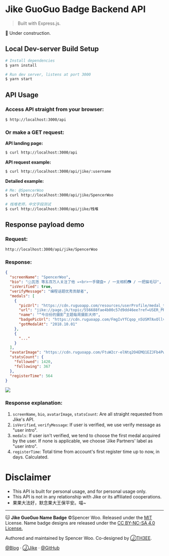 # Jike GuoGuo Badge Backend API

> Built with Express.js.

🚧 Under construction. 

## Local Dev-server Build Setup

``` bash
# Install dependencies
$ yarn install

# Run dev server, listens at port 3000
$ yarn start
```

## API Usage

### Access API straight from your browser:

```
$ http://localhost:3000/api
```

### Or make a GET request:

**API landing page:**

``` bash
$ curl http://localhost:3000/api
```

**API request example:**

``` bash
$ curl http://localhost:3000/api/jike/:username
```

**Detailed example:**

``` bash
# Me: @SpencerWoo 
$ curl http://localhost:3000/api/jike/SpencerWoo

# 栈堆老师，中文字段测试
$ curl http://localhost:3000/api/jike/栈堆
```

## Response payload demo

### Request:

`http://localhost:3000/api/jike/SpencerWoo`

### Response:

```json
{
  "screenName": "SpencerWoo",
  "bio": "Ⓙ瓦恁 等五百万人关注了他 ➭<br>一手键盘⌨️ / 一支相机📷 / 一把猫毛🐱",
  "isVerified": true,
  "verifyMessage": "编程话题优秀贡献者",
  "medals": [
    {
      "picUrl": "https://cdn.ruguoapp.com/resources/userProfile/medal_topic_talent_2@3x.png",
      "url": "jike://page.jk/topic/556688fae4b00c57d9dd46ee?ref=USER_PROFILE_MEDAL",
      "name": "“今日份的摄影”主题每周摄影大师",
      "badgePicUrl": "https://cdn.ruguoapp.com/FmgIvYfCqop_n5USM7AxOllv_pVe.png?imageMogr2/auto-orient/heic-exif/1/format/jpeg/thumbnail/120x120%3E/quality/30",
      "gotMedalAt": "2018.10.01"
    },
    {
      "..."
    }
  ],
  "avatarImage": "https://cdn.ruguoapp.com/FtuW2cr-elNtq2O4EMQ1EZJFb4Pw.jpg?imageView2/0/w/300/h/300/q/100!",
  "statsCount": {
    "followed": 1420,
    "following": 367
  },
  "registerTime": 564
}
```

![](https://i.loli.net/2018/11/24/5bf96043970b3.png)

### Response explanation:

1. `screenName`, `bio`, `avatarImage`, `statsCount`: Are all straight requested from Jike's API.
2. `isVerified`, `verifyMessage`: If user is verified, we use verify message as "user intro".
3. `medals`: If user isn't verified, we tend to choose the first medal acquired by the user. If none is applicable, we choose 'Jike Partners' label as "user intro".
4. `registerTime`: Total time from account's first register time up to now, in days. Calculated.

# Disclaimer

- This API is built for personal usage, and for personal usage only.
- This API is not in any relationship with Jike or its affiliated cooperations.
- 果果大法好，默念果大王保平安。喵~

---

🐱 **Jike GuoGuo Name Badge** ©Spencer Woo. Released under the [MIT](https://github.com/spencerwooo/jike-guoguo-badge/blob/master/LICENSE) License. Name badge designs are released under the [CC BY-NC-SA 4.0 License.](https://creativecommons.org/licenses/by-nc-sa/4.0/)

Authored and maintained by Spencer Woo. Co-designed by [ⒿTH3EE](https://web.okjike.com/user/E0BBAACD-3991-49E3-916C-6A67430380A7).

[@Blog](https://spencerwoo.com/) · [ⒿJike](https://web.okjike.com/user/4DDA0425-FB41-4188-89E4-952CA15E3C5E/post) · [@GitHub](https://github.com/spencerwooo)
